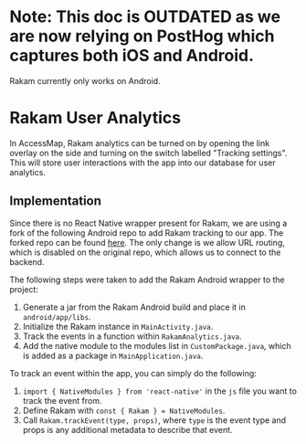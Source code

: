 # Note: This doc is OUTDATED as we are now relying on PostHog which captures both iOS and Android.
Rakam currently only works on Android.

# Rakam User Analytics

In AccessMap, Rakam analytics can be turned on by opening the link overlay on the side and turning on the switch labelled "Tracking settings". This will store user interactions with the app into our database for user analytics.

## Implementation

Since there is no React Native wrapper present for Rakam, we are using a fork of the following Android repo to add Rakam tracking to our app. The forked repo can be found [here](https://github.com/yehric2018/rakam-android). The only change is we allow URL routing, which is disabled on the original repo, which allows us to connect to the backend.

The following steps were taken to add the Rakam Android wrapper to the project:

1. Generate a jar from the Rakam Android build and place it in `android/app/libs`.
2. Initialize the Rakam instance in `MainActivity.java`.
3. Track the events in a function within `RakamAnalytics.java`.
4. Add the native module to the modules list in `CustomPackage.java`, which is added as a package in `MainApplication.java`.

To track an event within the app, you can simply do the following:

1. `import { NativeModules } from 'react-native'` in the `js` file you want to track the event from.
2. Define Rakam with `const { Rakam } = NativeModules`.
2. Call `Rakam.trackEvent(type, props)`, where `type` is the event type and props is any additional metadata to describe that event.